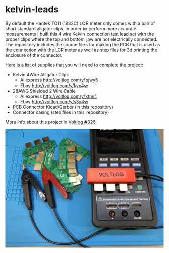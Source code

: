 # kelvin-leads
By default the Hantek TO11 (1832C) LCR meter only comes with a pair of short standard aligator clips. In order to perform more accurate measurements I built this 4 wire Kelvin connection test lead set with the proper clips where the top and bottom jaw are not electrically connected. The repository includes the source files for making the PCB that is used as the connection with the LCR meter as well as step files for 3d printing the enclosure of the connector.

Here is a list of supplies that you will need to complete the project:
* Kelvin 4Wire Alligator Clips
  * Aliexpress http://voltlog.com/y/pjwy5
  * Ebay http://voltlog.com/y/kvx4w
* 28AWG Shielded 2 Wire Cable
  * Aliexpress http://voltlog.com/y/ktmr1
  * Ebay http://voltlog.com/y/s3x4w
* PCB Connector Kicad/Gerber (in this repository)
* Connector casing (step files in this repository)

More info about this project in [Voltlog #326](https://youtu.be/MpJgCks37lE).

![Image of the finished test leads](final-build.JPG)


